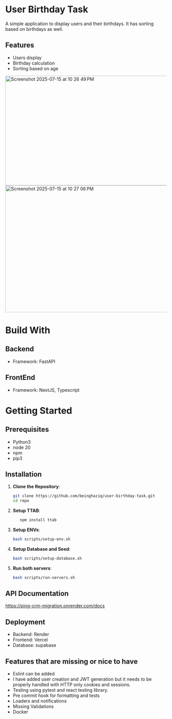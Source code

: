 # User Birthday Task
A simple application to display users and their birthdays. It has sorting based on birthdays as well.

## Features

- Users display
- Birthday calculation
- Sorting based on age

<img width="1072" height="342" alt="Screenshot 2025-07-15 at 10 26 49 PM" src="https://github.com/user-attachments/assets/148098e1-9ccb-4d19-b920-970087a03109" />
<img width="1094" height="396" alt="Screenshot 2025-07-15 at 10 27 06 PM" src="https://github.com/user-attachments/assets/7074d6c5-f948-48c0-9d1f-68f382d13a6b" />



# Build With
## Backend
- Framework: FastAPI

## FrontEnd
- Framework: NextJS, Typescript

# Getting Started

## Prerequisites

- Python3
- node 20
- npm
- pip3

## Installation

1. **Clone the Repository**:
   ```bash
   git clone https://github.com/beinghaziq/user-birthday-task.git
   cd repo
   ```
2. **Setup TTAB**:
   ```bash
      npm install ttab
   ```
3. **Setup ENVs**:
   ```bash
   bash scripts/setup-env.sh
   ```
4. **Setup Database and Seed**:
   ```bash
   bash scripts/setup-database.sh
   ```
5. **Run both servers**:
   ```bash
   bash scripts/run-servers.sh
   ```

## API Documentation

https://ping-crm-migration.onrender.com/docs

## Deployment
- Backend: Render
- Frontend: Vercel
- Database: supabase

## Features that are missing or nice to have
- Eslint can be added
- I have added user creation and JWT generation but it needs to be properly handled with HTTP only cookies and sessions.
- Testing using pytest and react testing library.
- Pre commit hook for formatting and tests
- Loaders and notifications
- Missing Validations
- Docker

